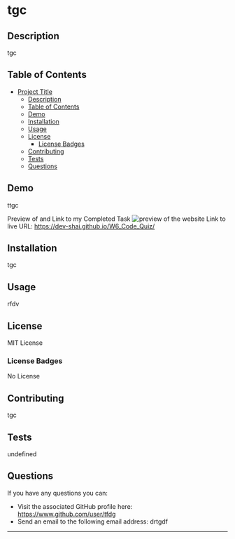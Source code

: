 # tgc

  ## Description
  tgc
  
  ## Table of Contents
  - [Project Title](#project-title)
    - [Description](#description)
    - [Table of Contents](#table-of-contents)
    - [Demo](#Demo)
    - [Installation](#installation)
    - [Usage](#usage)
    - [License](#license)
      - [License Badges](#license-badges)
    - [Contributing](#contributing)
    - [Tests](#tests)
    - [Questions](#questions)
  
  ## Demo
  ttgc
  
  Preview of and Link to my Completed Task
  ![preview of the website](./W6_Screenshot_Submission.png)
  Link to live URL: https://dev-shai.github.io/W6_Code_Quiz/
  
  ## Installation
  tgc
  
  ## Usage
  rfdv
  
  ## License
  MIT License
  
  ### License Badges
  No License

  ## Contributing
  tgc
  
  ## Tests
  undefined
  
  ## Questions
  If you have any questions you can:
  -  Visit the associated GitHub profile here: https://www.github.com/user/tfdg
  -  Send an email to the following email address: drtgdf
  ---  
